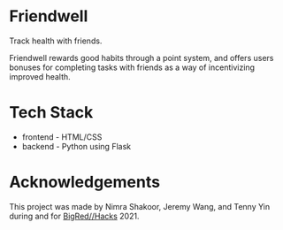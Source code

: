 # Friendwell

Track health with friends.

Friendwell rewards good habits through a point system, and offers users bonuses for completing tasks with friends as a way of incentivizing improved health.

# Tech Stack

 - frontend - HTML/CSS
 - backend - Python using Flask

# Acknowledgements
This project was made by Nimra Shakoor, Jeremy Wang, and Tenny Yin during and for [BigRed//Hacks](https://bigredhacks.com/) 2021.
